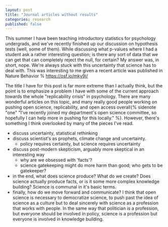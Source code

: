 ```yaml
---
layout: post
title: "Journal articles without results"
categories: research
published: false
---
```


This summer I have been teaching introductory statistics for psychology undergrads, and we've recently finished up our discussion on hypothesis tests (well, some of them). While discussing what p-values where I had a student ask a rather interesting question; is there any sort of data that we can get that can completely reject the null, for certain? My answer was, in short, nope. We're always stuck with this uncertainty that science has to deal with. This was interesting to me given a recent article was published in Nature Behavior
% https://osf.io/mky9j/

The title I have for this post is far more extreme than I actually think, but the point is to emphasize a problem I have with some of the current approach towards the whole "replicability crisis" in psychology. There are many wonderful articles on this topic, and many really good people working on pushing open science, replicability, and open access overall{% sidenote "one" "I've recently joined my department's open science committee, so hopefully I can help more in pushing for this locally." %}. However, there's something I think overlooked by many of the pieces I've read.

- discuss uncertainty, statistical rethinking
- discuss scientist's as prophets, climate change and uncertainty.
  - policy requires certainty, but science requires uncertainty
- discuss post-modern skepticism, arguably more skeptical in an interesting way
  - why are we obsessed with 'facts'?
  - science gatekeeping might do more harm than good; who gets to be gatekeeper?
- in the end, what does science produce? What do we create? Does science actually produce facts, or is it some more complex knowledge building? Science is communal in it's basic terms.
- finally, how do we move forward and communicate? I think that open science is necessary to democratize science, to push past the idea of science as a culture but to deal sincerely with science as a profession that works with people. In the same way that politician is a profession, but everyone should be involved in policy, science is a profession but everyone is involved in knowledge building.
